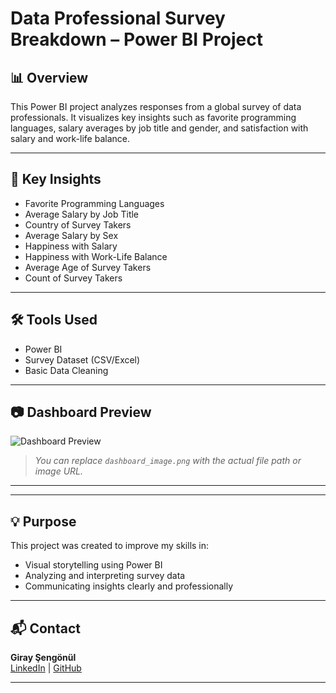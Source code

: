 # Data Professional Survey Breakdown – Power BI Project

## 📊 Overview

This Power BI project analyzes responses from a global survey of data professionals. It visualizes key insights such as favorite programming languages, salary averages by job title and gender, and satisfaction with salary and work-life balance.

---

## 🎯 Key Insights

- Favorite Programming Languages
- Average Salary by Job Title
- Country of Survey Takers
- Average Salary by Sex
- Happiness with Salary
- Happiness with Work-Life Balance
- Average Age of Survey Takers
- Count of Survey Takers

---

## 🛠️ Tools Used

- Power BI
- Survey Dataset (CSV/Excel)
- Basic Data Cleaning

---

## 📷 Dashboard Preview

![Dashboard Preview](image1.png)

> *You can replace `dashboard_image.png` with the actual file path or image URL.*

---

---

## 💡 Purpose

This project was created to improve my skills in:
- Visual storytelling using Power BI
- Analyzing and interpreting survey data
- Communicating insights clearly and professionally

---

## 📬 Contact

**Giray Şengönül**  
[LinkedIn](https://www.linkedin.com/in/giray-sengonul-168420318/) | [GitHub](https://github.com/giraysengonul)

---
